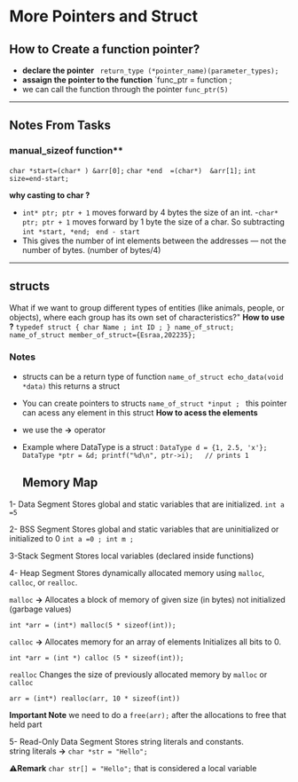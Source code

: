# More Pointers and Struct

## How to Create a function pointer?
- **declare the pointer** ` return_type (*pointer_name)(parameter_types);`    
- **assaign the pointer to the function**  `func_ptr = function ;
- we can call the function through the pointer `func_ptr(5)`
---
## Notes From Tasks
### manual_sizeof function**
`char *start=(char* ) &arr[0];`
`char *end  =(char*)  &arr[1];`
`int size=end-start;`

**why casting to char ?**
- `int* ptr; ptr + 1` moves forward by 4 bytes  the size of an int.
-`char* ptr; ptr + 1` moves forward by 1 byte the size of a char.
So subtracting `int *start, *end; ` `end - start`
- This gives the number of int elements between the addresses — not the number of bytes. (number of bytes/4)

---
## structs 
What if we want to group different types of entities (like animals, people, or objects), where each group has its own set of characteristics?" 
**How to use ?** 
`typedef struct
{
 char Name ;
 int ID ;
} name_of_struct; `
`name_of_struct member_of_struct={Esraa,202235};`

### Notes
- structs can be a return type of function `name_of_struct echo_data(void *data)` this returns a struct
- You can create pointers to structs  `name_of_struct *input ; ` this pointer can acess any element in this struct
**How to acess the elements**
- we use the **->** operator 
- Example where DataType is a struct : `DataType d = {1, 2.5, 'x'};
  DataType *ptr = &d;
  printf("%d\n", ptr->i);   // prints 1`

  ## Memory Map

1- Data Segment
Stores global and static variables that are initialized.
`int a =5 `

2- BSS Segment
Stores global and static variables that are uninitialized or initialized to 0
`int a =0 ;
int m ;`

3-Stack Segment
Stores local variables (declared inside functions)

4- Heap Segment
Stores dynamically allocated memory using `malloc`, `calloc`, or `realloc`.

`malloc` **->** Allocates a block of memory of given size (in bytes) not initialized (garbage values)

`int *arr = (int*) malloc(5 * sizeof(int)); `

`calloc` **->** Allocates memory for an array of elements Initializes all bits to 0.

`int *arr = (int *) calloc (5 * sizeof(int));`

`realloc` Changes the size of previously allocated memory by `malloc` or `calloc`

`arr = (int*) realloc(arr, 10 * sizeof(int))`

**Important Note** we need to do a `free(arr);` after the allocations to free that held part  

5- Read-Only Data Segment
Stores string literals and constants.   
string literals **->** `char *str = "Hello";` 

⚠️**Remark** `char str[] = "Hello";` that is considered a local variable 
